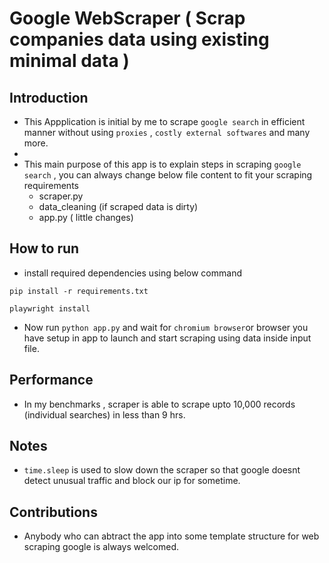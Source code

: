 # Google WebScraper ( Scrap companies data using existing minimal data )

## Introduction
- This Appplication is initial by me to scrape `google search` in efficient manner without using `proxies` , `costly external softwares` and many more.
- 
- This main purpose of this app is to explain steps in scraping `google search` , you can always change below file content to fit your scraping requirements
  -   scraper.py
  -   data_cleaning (if scraped data is dirty)
  -   app.py ( little changes)

## How to run
- install required dependencies using below command 
```
pip install -r requirements.txt

playwright install

```
- Now run `python app.py` and wait for `chromium browser`or browser you have setup in app to launch and start scraping using data inside input file.

## Performance
- In my benchmarks , scraper is able to scrape upto 10,000 records (individual searches) in less than 9 hrs.

## Notes
- `time.sleep` is used to slow down the scraper so that google doesnt detect unusual traffic and block our ip for sometime.

## Contributions
- Anybody who can abtract the app into some template structure for web scraping google is always welcomed.
